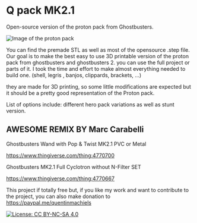 # Q pack MK2.1
Open-source version of the proton pack from Ghostbusters.

![Image of the proton pack](https://github.com/mr-kiou/q-pack/blob/master/protonpack_screenshoot.jpg)

You can find the premade STL as well as most of the opensource .step file.
Our goal is to make the best easy to use 3D printable version of the proton pack from ghostbusters and ghostbusters 2.
you can use the full project or parts of it.
I took the time and effort to make almost everything needed to build one. (shell, legris , banjos, clippards, brackets, ...)


they are made for 3D printing, so some little modifications are expected but it should be a pretty good representation of the Proton pack.


List of options include: different hero pack variations as well as stunt version.

        
## AWESOME REMIX BY Marc Carabelli
Ghostbusters Wand with Pop & Twist MK2.1 PVC or Metal

https://www.thingiverse.com/thing:4770700

Ghostbusters MK2.1 Full Cyclotron without N-Filter SET

https://www.thingiverse.com/thing:4770667


This project if totally free but, if you like my work and want to contribute to the project, you can also make donation to
https://paypal.me/quentinmachiels
        
[![License: CC BY-NC-SA 4.0](https://licensebuttons.net/l/by-nc-sa/4.0/80x15.png)](https://creativecommons.org/licenses/by-nc-sa/4.0/)


